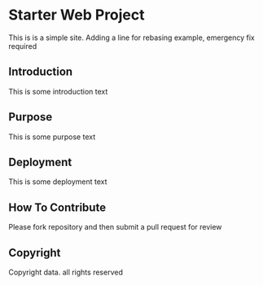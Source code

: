 # Starter Web Project

This is is a simple site.
Adding a line for rebasing example,
emergency fix required

## Introduction

This is some introduction text

## Purpose

This is some purpose text

## Deployment

This is some deployment text

## How To Contribute

Please fork repository and then submit a pull request for review

## Copyright

Copyright data. all rights reserved
